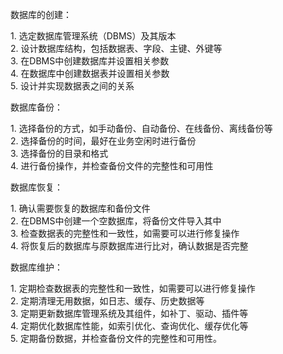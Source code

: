 数据库的创建：  
  
1. 选定数据库管理系统（DBMS）及其版本  
2. 设计数据库结构，包括数据表、字段、主键、外键等  
3. 在DBMS中创建数据库并设置相关参数  
4. 在数据库中创建数据表并设置相关参数  
5. 设计并实现数据表之间的关系  
  
数据库备份：  
  
1. 选择备份的方式，如手动备份、自动备份、在线备份、离线备份等  
2. 选择备份的时间，最好在业务空闲时进行备份  
3. 选择备份的目录和格式  
4. 进行备份操作，并检查备份文件的完整性和可用性  
  
数据库恢复：  
  
1. 确认需要恢复的数据库和备份文件  
2. 在DBMS中创建一个空数据库，将备份文件导入其中  
3. 检查数据表的完整性和一致性，如需要可以进行修复操作  
4. 将恢复后的数据库与原数据库进行比对，确认数据是否完整  
  
数据库维护：  
  
1. 定期检查数据表的完整性和一致性，如需要可以进行修复操作  
2. 定期清理无用数据，如日志、缓存、历史数据等  
3. 定期更新数据库管理系统及其组件，如补丁、驱动、插件等  
4. 定期优化数据库性能，如索引优化、查询优化、缓存优化等  
5. 定期备份数据，并检查备份文件的完整性和可用性。